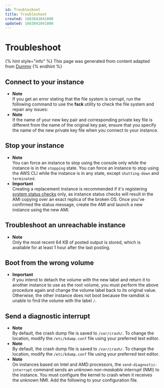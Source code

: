 ```yaml
---
id: Troubleshoot
title: Troubleshoot
created: 1683841041000
updated: 1683841041000
---
```

# Troubleshoot
{% hint style="info" %}
This page was generated from content adapted from [Dummy](https://docs.aws.amazon.com/ec2/index.html)
{% endhint %}
## Connect to your instance

- **Note**  
If you get an error stating that the file system is corrupt, run the following command to use the **fsck** utility to check the file system and repair any issues:
- **Note**  
If the name of your new key pair and corresponding private key file is different from the name of the original key pair, ensure that you specify the name of the new private key file when you connect to your instance\.


## Stop your instance

- **Note**  
You can force an instance to stop using the console only while the instance is in the `stopping` state\. You can force an instance to stop using the AWS CLI while the instance is in any state, except `shutting-down` and `terminated`\.
- **Important**  
Creating a replacement instance is recommended if it's registering [system status checks](monitoring-instances-status-check.md) only, as instance status checks will result in the AMI copying over an exact replica of the broken OS\. Once you've confirmed the status message, create the AMI and launch a new instance using the new AMI\.


## Troubleshoot an unreachable instance

- **Note**  
Only the most recent 64 KB of posted output is stored, which is available for at least 1 hour after the last posting\.


## Boot from the wrong volume

- **Important**  
If you intend to detach the volume with the new label and return it to another instance to use as the root volume, you must perform the above procedure again and change the volume label back to its original value\. Otherwise, the other instance does not boot because the ramdisk is unable to find the volume with the label `/`\.


## Send a diagnostic interrupt

- **Note**  
By default, the crash dump file is saved to `/var/crash/`\. To change the location, modify the `/etc/kdump.conf` file using your preferred text editor\.
- **Note**  
By default, the crash dump file is saved to `/var/crash/`\. To change the location, modify the `/etc/kdump.conf` file using your preferred text editor\.
- **Note**  
On instances based on Intel and AMD processors, the `send-diagnostic-interrupt` command sends an *unknown non\-maskable interrupt* \(NMI\) to the instance\. You must configure the kernel to crash when it receives the unknown NMI\. Add the following to your configuration file\.


